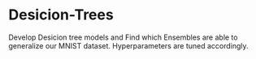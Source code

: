 # Desicion-Trees
Develop Desicion tree models and Find which Ensembles are able to generalize our MNIST dataset. Hyperparameters are tuned accordingly.
